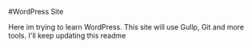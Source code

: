 #WordPress Site

Here im trying to learn WordPress. 
This site will use Gullp, Git and more tools. 
I'll keep updating this readme 